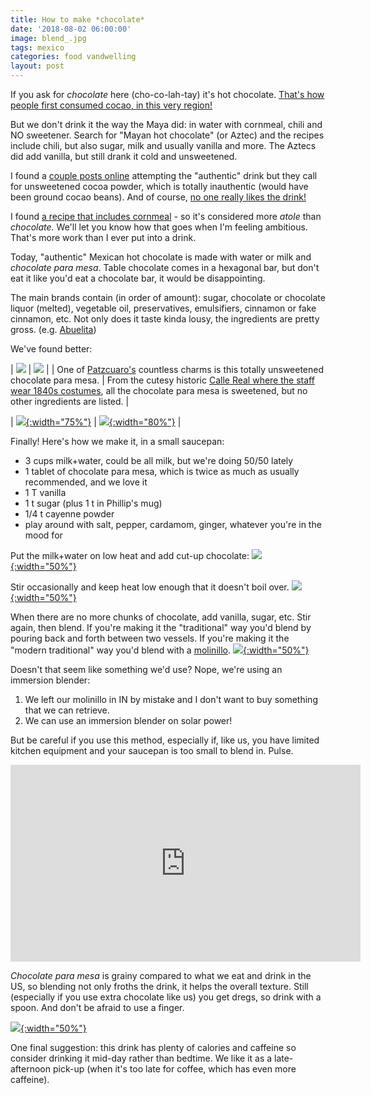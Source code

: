 ```yaml
---
title: How to make *chocolate*
date: '2018-08-02 06:00:00'
image: blend_.jpg
tags: mexico
categories: food vandwelling
layout: post
---
```


If you ask for *chocolate* here (cho-co-lah-tay) it's hot chocolate. [That's how people first consumed cocao,  in this very region!](https://theslowmelt.com/portfolio/the-deep-origin/) 

But we don't drink it the way the Maya did: in water with cornmeal, chili and NO sweetener. Search for "Mayan hot chocolate" (or Aztec) and the recipes include chili, but also sugar, milk and usually vanilla and more. The Aztecs did add vanilla, but still drank it cold and unsweetened.

I found a [couple posts online](https://allrecipes.com/recipe/216166/xocolatl-aztec-chocolate/) attempting the "authentic" drink but they call for unsweetened cocoa powder, which is totally inauthentic (would have been ground cocao beans). And of course, [no one really likes the drink!](http://meltingmug.blogspot.com/2013/03/recipe-xocolatl-original-hot-chocolate.html)

I found [a recipe that includes cornmeal](https://theothersideofthetortilla.com/tag/chocolate-para-mesa/) - so it's considered more *atole* than *chocolate.* We'll let you know how that goes when I'm feeling ambitious. That's more work than I ever put into a drink.

Today, "authentic" Mexican hot chocolate is made with water or milk and *chocolate para mesa*. Table chocolate comes in a hexagonal bar, but don't eat it like you'd eat a chocolate bar, it would be disappointing.

The main brands contain (in order of amount): sugar, chocolate or chocolate liquor (melted), vegetable oil, preservatives, emulsifiers, cinnamon or fake cinnamon, etc. Not only does it taste kinda lousy, the ingredients are pretty gross. (e.g. [Abuelita](https://en.wikipedia.org/wiki/Abuelita))

We've found better:

| [![](/images/unsweet_chocolate_.jpg)](/images/unsweet_chocolate.jpg) | [![](/images/fancy_chocolate_.jpg)](/images/fancy_chocolate.jpg) |
| One of [Patzcuaro's](https://es.wikipedia.org/wiki/Pátzcuaro) countless charms is this totally unsweetened chocolate para mesa. | From the cutesy historic [Calle Real where the staff wear 1840s costumes](https://callereal.mx/), all the chocolate para mesa is sweetened, but no other ingredients are listed. |

| [![](/images/chocolate_ingredients_.jpg){:width="75%"}](/images/chocolate_ingredients.jpg) |  [![](/images/chocolate_instructions_.jpg){:width="80%"}](/images/chocolate_instructions.jpg) |

Finally! Here's how we make it, in a small saucepan:
* 3 cups milk+water, could be all milk, but we're doing 50/50 lately
* 1 tablet of chocolate para mesa, which is twice as much as usually recommended, and we love it
* 1 T vanilla
* 1 t sugar (plus 1 t in Phillip's mug)
* 1/4 t cayenne powder 
* play around with salt, pepper, cardamom, ginger, whatever you're in the mood for

Put the milk+water on low heat and add cut-up chocolate:
[![](/images/making_chocolate_.jpg){:width="50%"}](/images/making_chocolate.jpg)

Stir occasionally and keep heat low enough that it doesn't boil over.
[![](/images/stir_.jpg){:width="50%"}](/images/stir.jpg)

When there are no more chunks of chocolate, add vanilla, sugar, etc. Stir again, then blend. If you're making it the "traditional" way you'd blend by pouring back and forth between two vessels. If you're making it the "modern traditional" way you'd blend with a [molinillo](https://thespruceeats.com/authentic-mexican-hot-chocolate-4148366).
[![](/images/molinillo_.jpg){:width="50%"}](/images/molinillo.jpg)

Doesn't that seem like something we'd use? Nope, we're using an immersion blender:
1. We left our molinillo in IN by mistake and I don't want to buy something that we can retrieve.
2. We can use an immersion blender on solar power!

But be careful if you use this method, especially if, like us, you have limited kitchen equipment and your saucepan is too small to blend in. Pulse.
<iframe width="560" height="315" src="https://www.youtube-nocookie.com/embed/HI66CKAa8Ho" frameborder="0" allow="autoplay; encrypted-media" allowfullscreen></iframe>

*Chocolate para mesa* is grainy compared to what we eat and drink in the US, so blending not only froths the drink, it helps the overall texture. Still (especially if you use extra chocolate like us) you get dregs, so drink with a spoon. And don't be afraid to use a finger.

[![](/images/dregs_.jpg){:width="50%"}](/images/dregs.jpg)

One final suggestion: this drink has plenty of calories and caffeine so consider drinking it mid-day rather than bedtime. We like it as a late-afternoon pick-up (when it's too late for coffee, which has even more caffeine).